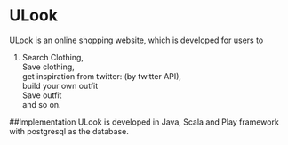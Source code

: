 # ULook

ULook is an online shopping website, which is developed for users to </br>
1. Search Clothing, </br>
Save clothing, </br>
get inspiration from twitter: (by twitter API), </br>
build your own outfit </br> 
Save outfit </br>
and so on.

##Implementation
ULook is developed in Java, Scala and Play framework with postgresql as the database.

